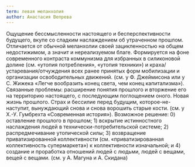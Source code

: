 ```yaml
---
term: левая меланхолия
author: Анастасия Вепрева
---
```

Ощущение бессмысленности настоящего и бесперспективности будущего, вкупе со сладким наслаждением об утраченном прошлом. Отличается от обычной меланхолии своей зацикленностью на общем недостижимом, а значит и нереализуемом благе. Формируется на фоне современного контраста коммунизма для избранных в силиконовой долине (см. «утопия потребления», «утопия техники») и краха/устаревания/отчуждения всех ранее принятых форм мобилизации и организации освободительных движений. (см. у Ф. Джеймисона или у С. Жижека «Легче вообразить конец света, чем конец капитализма»). Связанные проблемы: расширение понятия прошлого и вторжение его на территорию настоящего, с последующим поглощением оного. Новая жизнь прошлого. Страх и бессилие перед будущим, которое-не- наступит, вынуждающий снова и снова ворошить старые кости. (см. у Х.-У. Гумбрехта «Современная история»). Возможное решение: 0) оставление прошлого в прошлом; 1) вскрытие истинностного наслаждения людей в технически-потребительской системе; 2) распредмечивание утопической силы; 3) возвращение приватизированной коллективности (см. «приватизированная коллективность супермаркета») к коллективности изначальной; и 4) создание и проработка отношений людей с людьми, людей с вещами, вещей с вещами. (см. у А. Магуна и А. Скидана)